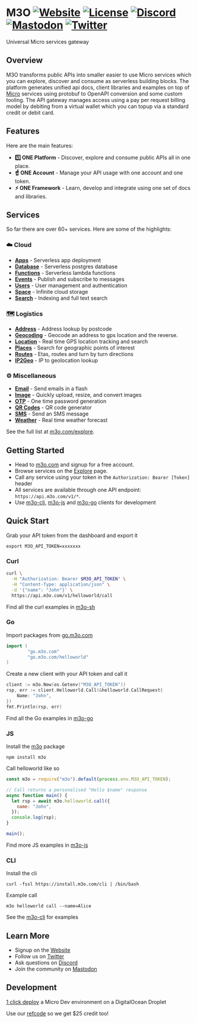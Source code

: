 # M3O [![Website](https://img.shields.io/:signup-free-orange.svg)](https://m3o.com) [![License](https://img.shields.io/:license-apache-blue.svg)](https://opensource.org/licenses/Apache-2.0) [![Discord](https://img.shields.io/:join-discord-purple.svg)](https://discord.gg/TBR9bRjd6Z) [![Mastodon](https://img.shields.io/:mastodon-server-black.svg)](https://M3O.org) [![Twitter](https://img.shields.io/:twitter-follow-blue.svg)](https://twitter.com/m3oservices)

Universal Micro services gateway

## Overview

M3O transforms public APIs into smaller easier to use Micro services which you can explore, discover and consume 
as serverless building blocks. The platform generates unified api docs, client libraries and examples on top 
of [Micro](https://github.com/micro/micro) services using protobuf to OpenAPI conversion and some custom tooling. 
The API gateway manages access using a pay per request billing model by debiting from a virtual wallet which 
you can topup via a standard credit or debit card.

## Features

Here are the main features:

- **1️⃣ ONE Platform** - Discover, explore and consume public APIs all in one place. 
- **☝️ ONE Account** - Manage your API usage with one account and one token.
- **⚡ ONE Framework** - Learn, develop and integrate using one set of docs and libraries.

## Services

So far there are over 60+ services. Here are some of the highlights:

### ☁️ Cloud

- [**Apps**](https://m3o.com/app) - Serverless app deployment
- [**Database**](https://m3o.com/db) - Serverless postgres database
- [**Functions**](https://m3o.com/function) - Serverless lambda functions
- [**Events**](https://m3o.com/event) - Publish and subscribe to messages
- [**Users**](https://m3o.com/user) - User management and authentication
- [**Space**](https://m3o.com/space) - Infinite cloud storage
- [**Search**](https://m3o.com/search) - Indexing and full text search

### 🗺️ Logistics

- [**Address**](https://m3o.com/address) - Address lookup by postcode
- [**Geocoding**](https://m3o.com/geocoding) - Geocode an address to gps location and the reverse.
- [**Location**](https://m3o.com/location) - Real time GPS location tracking and search
- [**Places**](https://m3o.com/place) - Search for geographic points of interest
- [**Routes**](https://m3o.com/routing) - Etas, routes and turn by turn directions
- [**IP2Geo**](https://m3o.com/ip) - IP to geolocation lookup

### ⚙️ Miscellaneous

- [**Email**](https://m3o.com/email) - Send emails in a flash
- [**Image**](https://m3o.com/image) - Quickly upload, resize, and convert images
- [**OTP**](https://m3o.com/otp) - One time password generation
- [**QR Codes**](https://m3o.com/qr) - QR code generator
- [**SMS**](https://m3o.com/sms) - Send an SMS message
- [**Weather**](https://m3o.com/weather) - Real time weather forecast

See the full list at [m3o.com/explore](https://m3o.com/explore).

## Getting Started

- Head to [m3o.com](https://m3o.com) and signup for a free account.
- Browse services on the [Explore](https://m3o.com/explore) page.
- Call any service using your token in the `Authorization: Bearer [Token]` header
- All services are available through one API endpoint: `https://api.m3o.com/v1/*`.
- Use [m3o-cli](https://github.com/m3o/m3o-cli), [m3o-js](https://github.com/m3o/m3o-js) and [m3o-go](https://github.com/m3o/m3o-go) clients for development

## Quick Start

Grab your API token from the dashboard and export it

```
export M3O_API_TOKEN=xxxxxxx
```

### Curl

```bash
curl \
  -H "Authorization: Bearer $M3O_API_TOKEN" \
  -H "Content-Type: application/json" \
  -d '{"name": "John"}' \
  https://api.m3o.com/v1/helloworld/call
```

Find all the curl examples in [m3o-sh](https://github.com/m3o/m3o-sh)

### Go

Import packages from [go.m3o.com](https://pkg.go.dev/go.m3o.com)

```go
import (
        "go.m3o.com"
        "go.m3o.com/helloworld"
)
```

Create a new client with your API token and call it

```go
client := m3o.New(os.Getenv("M3O_API_TOKEN"))
rsp, err := client.Helloworld.Call(&helloworld.CallRequest{
	Name: "John",
})
fmt.Println(rsp, err)
```

Find all the Go examples in [m3o-go](https://github.com/m3o/m3o-go)

### JS

Install the [m3o](https://www.npmjs.com/package/m3o) package

```
npm install m3o
```

Call helloworld like so

```javascript
const m3o = require("m3o").default(process.env.M3O_API_TOKEN);

// Call returns a personalised "Hello $name" response
async function main() {
  let rsp = await m3o.helloworld.call({
    name: "John",
  });
  console.log(rsp);
}

main();
```

Find more JS examples in [m3o-js](https://github.com/m3o/m3o-js)

### CLI

Install the cli

```
curl -fssl https://install.m3o.com/cli | /bin/bash
```

Example call

```
m3o helloworld call --name=Alice
```

See the [m3o-cli](https://github.com/m3o/m3o-cli/tree/main/examples) for examples

## Learn More

- Signup on the [Website](https://m3o.com)
- Follow us on [Twitter](https://twitter.com/m3oservices)
- Ask questions on [Discord](https://discord.gg/TBR9bRjd6Z)
- Join the community on [Mastodon](https://m3o.org)

## Development

[1 click deploy](https://marketplace.digitalocean.com/apps/micro) a Micro Dev environment on a DigitalOcean Droplet

Use our [refcode](https://marketplace.digitalocean.com/apps/micro?refcode=1eb1b2aca272&action=deploy) so we get $25 credit too!
